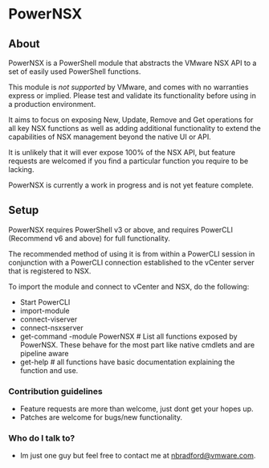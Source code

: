 # PowerNSX #

## About ##
PowerNSX is a PowerShell module that abstracts the VMware NSX API to a set of easily used PowerShell functions.

This module is _not supported_ by VMware, and comes with no warranties express or implied.  Please test and validate its functionality before using in a production environment.

It aims to focus on exposing New, Update, Remove and Get operations for all key NSX functions as well as adding additional functionality to extend the capabilities of NSX management beyond the native UI or API.  

It is unlikely that it will ever expose 100% of the NSX API, but feature requests are welcomed if you find a particular function you require to be lacking.

PowerNSX is currently a work in progress and is not yet feature complete. 

## Setup ##

PowerNSX requires PowerShell v3 or above, and requires PowerCLI (Recommend v6 and above) for full functionality.

The recommended method of using it is from within a PowerCLI session in conjunction with a PowerCLI connection established to the vCenter server that is registered to NSX.

To import the module and connect to vCenter and NSX, do the following:

* Start PowerCLI
* import-module <path to PowerNSX.psm1>
* connect-viserver <vcenter hostname or ip> 
* connect-nsxserver <nsx manager hostname or ip>
* get-command -module PowerNSX  # List all functions exposed by PowerNSX.  These behave for the most part like native cmdlets and are pipeline aware
* get-help <PowerNSX function>  # all functions have basic documentation explaining the function and use.

### Contribution guidelines ###

* Feature requests are more than welcome, just dont get your hopes up.
* Patches are welcome for bugs/new functionality.

### Who do I talk to? ###

* Im just one guy but feel free to contact me at nbradford@vmware.com.